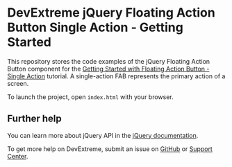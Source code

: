 # DevExtreme jQuery Floating Action Button Single Action - Getting Started 

This repository stores the code examples of the jQuery Floating Action Button component for the [Getting Started with Floating Action Button - Single Action](https://js.devexpress.com/Documentation/Guide/UI_Components/Floating_Action_Button/Getting_Started_with_Floating_Action_Button/#Single_Action) tutorial. A single-action FAB represents the primary action of a screen.

To launch the project, open `index.html` with your browser.

## Further help

You can learn more about jQuery API in the [jQuery documentation](https://api.jquery.com/).

To get more help on DevExtreme, submit an issue on [GitHub](https://github.com/DevExpress/devextreme/issues) or [Support Center](https://www.devexpress.com/Support/Center/Question/Create).